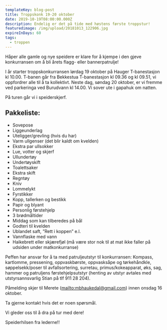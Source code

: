 ```yaml
---
templateKey: blog-post
title: Troppskonk 19-20 oktober
date: 2019-10-19T08:00:00.000Z
description: Endelig er det på tide med høstens første troppstur!
featuredimage: /img/upload/20181013_122906.jpg
expireInDays: 60
tags:
  - troppen
---
```


Håper alle gamle og nye speidere er klare for å kjempe i den gjeve konkurransen om å bli årets flagg- eller bannerpatrulje!

I år starter troppskonkurransen lørdag 19 oktober på Hauger T-banestasjon kl 10.00. T-banen går fra Bekkestua T-banestasjon kl 09.36 og kl 09.51, vi oppfordrer alle til å ta kollektivt. Neste dag, søndag 20 oktober, er vi fremme ved parkeringa ved Burudvann kl 14.00. Vi sover ute i gapahuk om natten.

På turen går vi i speiderskjerf.

## Pakkeliste:

- Sovepose
- Liggeunderlag
- Uteligger/grevling (hvis du har)
- Varm ullgenser (det blir kaldt om kvelden)
- Ekstra par ullsokker
- Lue, votter og skjerf
- Ullundertøy
- Undertøyskift
- Toalettsaker
- Ekstra skift
- Regntøy
- Kniv
- Lommelykt
- Fyrstikker
- Kopp, tallerken og bestikk
- Papir og blyant
- Personlig førstehjelp
- 3 brødmåltider
- Middag som kan tilberedes på bål
- Godteri til kvelden
- Ublandet saft, ”Rett i koppen” e.l.
- Vannflaske med vann
- Haikebrett eller skjærefjøl (må være stor nok til at mat ikke faller på udsiden under matkonkurranse)

Peffen har ansvar for å ta med patruljeutstyr til konkurransen: Kompass, kartlomme, pressening, oppvaskbørste, oppvasksåpe og tørkehåndkle, søppelsekk/poser til avfallsortering, surretau, primus/kokeapparat, øks, sag, hammer og patruljens førstehjelpsutstyr (henting av utstyr avtales med utstyrsannsvarlig Stian på tlf 911 28 204).

Påmelding skjer til Merete (<mailto:mbhaukedal@gmail.com>) innen onsdag 16 oktober.

Ta gjerne kontakt hvis det er noen spørsmål.

Vi gleder oss til å dra på tur med dere!

Speiderhilsen fra lederne!!
